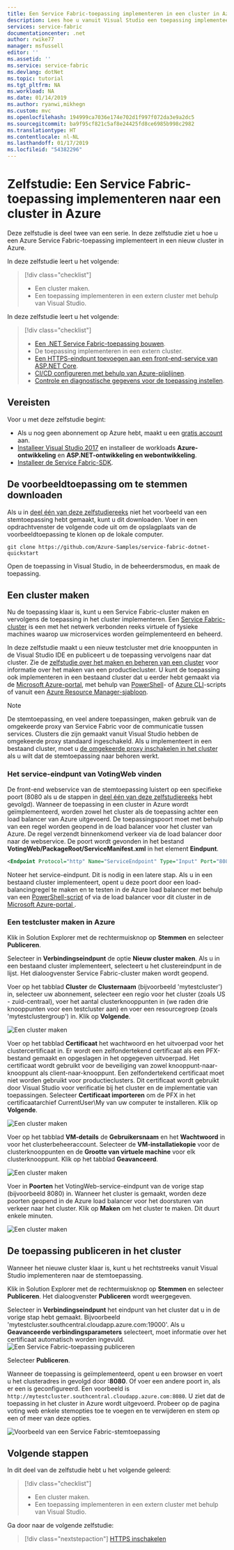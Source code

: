 ```yaml
---
title: Een Service Fabric-toepassing implementeren in een cluster in Azure | Microsoft Docs
description: Lees hoe u vanuit Visual Studio een toepassing implementeert naar een cluster.
services: service-fabric
documentationcenter: .net
author: rwike77
manager: msfussell
editor: ''
ms.assetid: ''
ms.service: service-fabric
ms.devlang: dotNet
ms.topic: tutorial
ms.tgt_pltfrm: NA
ms.workload: NA
ms.date: 01/14/2019
ms.author: ryanwi,mikhegn
ms.custom: mvc
ms.openlocfilehash: 194999ca7036e174e702d1f997f072da3e9a2dc5
ms.sourcegitcommit: ba9f95cf821c5af8e24425fd8ce6985b998c2982
ms.translationtype: HT
ms.contentlocale: nl-NL
ms.lasthandoff: 01/17/2019
ms.locfileid: "54382296"
---
```

# <a name="tutorial-deploy-a-service-fabric-application-to-a-cluster-in-azure"></a>Zelfstudie: Een Service Fabric-toepassing implementeren naar een cluster in Azure

Deze zelfstudie is deel twee van een serie. In deze zelfstudie ziet u hoe u een Azure Service Fabric-toepassing implementeert in een nieuw cluster in Azure.

In deze zelfstudie leert u het volgende:
> [!div class="checklist"]
> * Een cluster maken.
> * Een toepassing implementeren in een extern cluster met behulp van Visual Studio.

In deze zelfstudie leert u het volgende:
> [!div class="checklist"]
> * [Een .NET Service Fabric-toepassing bouwen](service-fabric-tutorial-create-dotnet-app.md).
> * De toepassing implementeren in een extern cluster.
> * [Een HTTPS-eindpunt toevoegen aan een front-end-service van ASP.NET Core](service-fabric-tutorial-dotnet-app-enable-https-endpoint.md).
> * [CI/CD configureren met behulp van Azure-pijplijnen](service-fabric-tutorial-deploy-app-with-cicd-vsts.md).
> * [Controle en diagnostische gegevens voor de toepassing instellen](service-fabric-tutorial-monitoring-aspnet.md).

## <a name="prerequisites"></a>Vereisten

Voor u met deze zelfstudie begint:

* Als u nog geen abonnement op Azure hebt, maakt u een [gratis account](https://azure.microsoft.com/free/?WT.mc_id=A261C142F) aan.
* [Installeer Visual Studio 2017](https://www.visualstudio.com/) en installeer de workloads **Azure-ontwikkeling** en **ASP.NET-ontwikkeling en webontwikkeling**.
* [Installeer de Service Fabric-SDK](service-fabric-get-started.md).

## <a name="download-the-voting-sample-application"></a>De voorbeeldtoepassing om te stemmen downloaden

Als u in [deel één van deze zelfstudiereeks](service-fabric-tutorial-create-dotnet-app.md) niet het voorbeeld van een stemtoepassing hebt gemaakt, kunt u dit downloaden. Voer in een opdrachtvenster de volgende code uit om de opslagplaats van de voorbeeldtoepassing te klonen op de lokale computer.

```git
git clone https://github.com/Azure-Samples/service-fabric-dotnet-quickstart 
```

Open de toepassing in Visual Studio, in de beheerdersmodus, en maak de toepassing.

## <a name="create-a-cluster"></a>Een cluster maken

Nu de toepassing klaar is, kunt u een Service Fabric-cluster maken en vervolgens de toepassing in het cluster implementeren. Een [Service Fabric-cluster](https://docs.microsoft.com/azure/service-fabric/service-fabric-deploy-anywhere) is een met het netwerk verbonden reeks virtuele of fysieke machines waarop uw microservices worden geïmplementeerd en beheerd.

In deze zelfstudie maakt u een nieuw testcluster met drie knooppunten in de Visual Studio IDE en publiceert u de toepassing vervolgens naar dat cluster. Zie de [zelfstudie over het maken en beheren van een cluster](service-fabric-tutorial-create-vnet-and-windows-cluster.md) voor informatie over het maken van een productiecluster. U kunt de toepassing ook implementeren in een bestaand cluster dat u eerder hebt gemaakt via de [Microsoft Azure-portal](https://portal.azure.com), met behulp van [PowerShell](./scripts/service-fabric-powershell-create-secure-cluster-cert.md)- of [Azure CLI](./scripts/cli-create-cluster.md)-scripts of vanuit een [Azure Resource Manager-sjabloon](service-fabric-tutorial-create-vnet-and-windows-cluster.md).

> [!NOTE]
> De stemtoepassing, en veel andere toepassingen, maken gebruik van de omgekeerde proxy van Service Fabric voor de communicatie tussen services. Clusters die zijn gemaakt vanuit Visual Studio hebben de omgekeerde proxy standaard ingeschakeld. Als u implementeert in een bestaand cluster, moet u [de omgekeerde proxy inschakelen in het cluster](service-fabric-reverseproxy-setup.md) als u wilt dat de stemtoepassing naar behoren werkt.


### <a name="find-the-votingweb-service-endpoint"></a>Het service-eindpunt van VotingWeb vinden

De front-end webservice van de stemtoepassing luistert op een specifieke poort (8080 als u de stappen in [deel één van deze zelfstudiereeks](service-fabric-tutorial-create-dotnet-app.md) hebt gevolgd). Wanneer de toepassing in een cluster in Azure wordt geïmplementeerd, worden zowel het cluster als de toepassing achter een load balancer van Azure uitgevoerd. De toepassingspoort moet met behulp van een regel worden geopend in de load balancer voor het cluster van Azure. De regel verzendt binnenkomend verkeer via de load balancer door naar de webservice. De poort wordt gevonden in het bestand **VotingWeb/PackageRoot/ServiceManifest.xml** in het element **Eindpunt**. 

```xml
<Endpoint Protocol="http" Name="ServiceEndpoint" Type="Input" Port="8080" />
```

Noteer het service-eindpunt. Dit is nodig in een latere stap.  Als u in een bestaand cluster implementeert, opent u deze poort door een load-balancingregel te maken en te testen in de Azure load balancer met behulp van een [PowerShell-script](./scripts/service-fabric-powershell-open-port-in-load-balancer.md) of via de load balancer voor dit cluster in de [Microsoft Azure-portal ](https://portal.azure.com).

### <a name="create-a-test-cluster-in-azure"></a>Een testcluster maken in Azure
Klik in Solution Explorer met de rechtermuisknop op **Stemmen** en selecteer **Publiceren**.

Selecteer in **Verbindingseindpunt** de optie **Nieuw cluster maken**.  Als u in een bestaand cluster implementeert, selecteert u het clustereindpunt in de lijst.  Het dialoogvenster Service Fabric-cluster maken wordt geopend.

Voer op het tabblad **Cluster** de **Clusternaam** (bijvoorbeeld 'mytestcluster') in, selecteer uw abonnement, selecteer een regio voor het cluster (zoals US - zuid-centraal), voer het aantal clusterknooppunten in (we raden drie knooppunten voor een testcluster aan) en voer een resourcegroep (zoals 'mytestclustergroup') in. Klik op **Volgende**.

![Een cluster maken](./media/service-fabric-tutorial-deploy-app-to-party-cluster/create-cluster.png)

Voer op het tabblad **Certificaat** het wachtwoord en het uitvoerpad voor het clustercertificaat in. Er wordt een zelfondertekend certificaat als een PFX-bestand gemaakt en opgeslagen in het opgegeven uitvoerpad.  Het certificaat wordt gebruikt voor de beveiliging van zowel knooppunt-naar-knooppunt als client-naar-knooppunt.  Een zelfondertekend certificaat moet niet worden gebruikt voor productieclusters.  Dit certificaat wordt gebruikt door Visual Studio voor verificatie bij het cluster en de implementatie van toepassingen. Selecteer **Certificaat importeren** om de PFX in het certificaatarchief CurrentUser\My van uw computer te installeren.  Klik op **Volgende**.

![Een cluster maken](./media/service-fabric-tutorial-deploy-app-to-party-cluster/certificate.png)

Voer op het tabblad **VM-details** de **Gebruikersnaam** en het **Wachtwoord** in voor het clusterbeheeraccount.  Selecteer de **VM-installatiekopie** voor de clusterknooppunten en de **Grootte van virtuele machine** voor elk clusterknooppunt.  Klik op het tabblad **Geavanceerd**.

![Een cluster maken](./media/service-fabric-tutorial-deploy-app-to-party-cluster/vm-detail.png)

Voer in **Poorten** het VotingWeb-service-eindpunt van de vorige stap (bijvoorbeeld 8080) in.  Wanneer het cluster is gemaakt, worden deze poorten geopend in de Azure load balancer voor het doorsturen van verkeer naar het cluster.  Klik op **Maken** om het cluster te maken. Dit duurt enkele minuten.

![Een cluster maken](./media/service-fabric-tutorial-deploy-app-to-party-cluster/advanced.png)

## <a name="publish-the-application-to-the-cluster"></a>De toepassing publiceren in het cluster

Wanneer het nieuwe cluster klaar is, kunt u het rechtstreeks vanuit Visual Studio implementeren naar de stemtoepassing.

Klik in Solution Explorer met de rechtermuisknop op **Stemmen** en selecteer **Publiceren**. Het dialoogvenster **Publiceren** wordt weergegeven.

Selecteer in **Verbindingseindpunt** het eindpunt van het cluster dat u in de vorige stap hebt gemaakt.  Bijvoorbeeld 'mytestcluster.southcentral.cloudapp.azure.com:19000'. Als u **Geavanceerde verbindingsparameters** selecteert, moet informatie over het certificaat automatisch worden ingevuld.  
![Een Service Fabric-toepassing publiceren](./media/service-fabric-tutorial-deploy-app-to-party-cluster/publish-app.png)

Selecteer **Publiceren**.

Wanneer de toepassing is geïmplementeerd, opent u een browser en voert u het clusteradres in gevolgd door **:8080**. Of voer een andere poort in, als er een is geconfigureerd. Een voorbeeld is `http://mytestcluster.southcentral.cloudapp.azure.com:8080`. U ziet dat de toepassing in het cluster in Azure wordt uitgevoerd. Probeer op de pagina voting web enkele stemopties toe te voegen en te verwijderen en stem op een of meer van deze opties.

![Voorbeeld van een Service Fabric-stemtoepassing](./media/service-fabric-tutorial-deploy-app-to-party-cluster/application-screenshot-new-azure.png)


## <a name="next-steps"></a>Volgende stappen
In dit deel van de zelfstudie hebt u het volgende geleerd:

> [!div class="checklist"]
> * Een cluster maken.
> * Een toepassing implementeren in een extern cluster met behulp van Visual Studio.

Ga door naar de volgende zelfstudie:
> [!div class="nextstepaction"]
> [HTTPS inschakelen](service-fabric-tutorial-dotnet-app-enable-https-endpoint.md)
